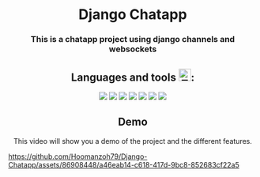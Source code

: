 <h1 align="center">
Django Chatapp
</h1>

<space>
	
<h3 align="center">
 This is a chatapp project using django channels and websockets 
</h3>

<space>
	
<h2 align="center">
Languages and tools <img src="https://raw.githubusercontent.com/Tarikul-Islam-Anik/Animated-Fluent-Emojis/master/Emojis/Objects/Toolbox.png" alt="Toolbox" width="25" height="25" />:
</h2>

<space>
	
<div align="center">
	<img src="https://skillicons.dev/icons?i=python"/>
	<img src="https://skillicons.dev/icons?i=django"/>
	<img src="https://skillicons.dev/icons?i=docker"/>
	<img src="https://skillicons.dev/icons?i=redis"/>
 <img src="https://skillicons.dev/icons?i=html"/>
  <img src="https://skillicons.dev/icons?i=css"/>
 <img src="https://skillicons.dev/icons?i=javascript"/>
</div>


<space>
<space>
<h2 align="center">
 Demo
</h2>
<space>
<p align="center">
This video will show you a demo of the project and the different features.
</p>

https://github.com/Hoomanzoh79/Django-Chatapp/assets/86908448/a46eab14-c618-417d-9bc8-852683cf22a5


